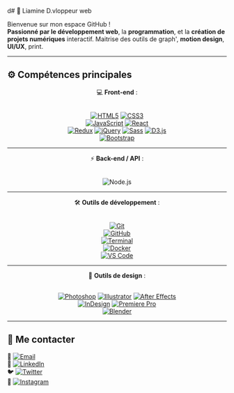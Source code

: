 d# 📌 Liamine D.vloppeur web

Bienvenue sur mon espace GitHub !  
**Passionné par le développement web**, la **programmation**, et la **création de projets numériques** interactif.
Maitrise des outils de graph', **motion design**, **UI/UX**, print.

---

## ⚙️ Compétences principales

<div align="center">💻 <strong>Front-end</strong> :<br><br>
 
[![HTML5](https://img.shields.io/badge/HTML5-E34F26?style=for-the-badge&logo=html5&logoColor=white)](https://developer.mozilla.org/fr/docs/Web/HTML) [![CSS3](https://img.shields.io/badge/CSS3-1572B6?style=for-the-badge&logo=css3&logoColor=white)](https://developer.mozilla.org/fr/docs/Web/CSS)  
[![JavaScript](https://img.shields.io/badge/JavaScript-F7DF1E?style=for-the-badge&logo=javascript&logoColor=black)](https://developer.mozilla.org/fr/docs/Web/JavaScript) [![React](https://img.shields.io/badge/React-61DAFB?style=for-the-badge&logo=react&logoColor=black)](https://reactjs.org/)  
[![Redux](https://img.shields.io/badge/Redux-764ABC?style=for-the-badge&logo=redux&logoColor=white)](https://redux.js.org/) [![jQuery](https://img.shields.io/badge/jQuery-0769AD?style=for-the-badge&logo=jquery&logoColor=white)](https://jquery.com/) [![Sass](https://img.shields.io/badge/Sass-CC6699?style=for-the-badge&logo=sass&logoColor=white)](https://sass-lang.com/) [![D3.js](https://img.shields.io/badge/D3.js-F9A03C?style=for-the-badge&logo=d3.js&logoColor=white)](https://d3js.org/) <br>
[![Bootstrap](https://img.shields.io/badge/Bootstrap-7952B3?style=for-the-badge&logo=bootstrap&logoColor=white)](https://getbootstrap.com/)
</div>

---

 <div align="center">⚡ <strong>Back-end / API</strong> :<br><br>
  
   ![Node.js](https://img.shields.io/badge/Node.js-339933?style=for-the-badge&logo=node.js&logoColor=white)
 </div>
 
---

<div align="center">🛠️ <strong>Outils de développement</strong> :<br><br>

[![Git](https://img.shields.io/badge/Git-F05032?style=for-the-badge&logo=git&logoColor=white)](https://git-scm.com/)  
[![GitHub](https://img.shields.io/badge/GitHub-181717?style=for-the-badge&logo=github&logoColor=white)](https://github.com/)  
[![Terminal](https://img.shields.io/badge/Terminal-000000?style=for-the-badge&logo=gnubash&logoColor=white)](https://www.gnu.org/software/bash/)  
[![Docker](https://img.shields.io/badge/Docker-2496ED?style=for-the-badge&logo=docker&logoColor=white)](https://www.docker.com/)  
[![VS Code](https://img.shields.io/badge/VS%20Code-007ACC?style=for-the-badge&logo=visual-studio-code&logoColor=white)](https://code.visualstudio.com/)

</div>

---

<div align="center"> 🎨 <strong>Outils de design</strong> :<br><br>
 
[![Photoshop](https://img.shields.io/badge/Photoshop-31A8FF?style=for-the-badge&logo=adobe-photoshop&logoColor=white)](https://www.adobe.com/products/photoshop.html) [![Illustrator](https://img.shields.io/badge/Illustrator-FF9A00?style=for-the-badge&logo=adobe-illustrator&logoColor=white)](https://www.adobe.com/products/illustrator.html) [![After Effects](https://img.shields.io/badge/After%20Effects-9999FF?style=for-the-badge&logo=adobe-after-effects&logoColor=white)](https://www.adobe.com/products/aftereffects.html)  
[![InDesign](https://img.shields.io/badge/InDesign-FF3366?style=for-the-badge&logo=adobe-indesign&logoColor=white)](https://www.adobe.com/products/indesign.html) [![Premiere Pro](https://img.shields.io/badge/Premiere%20Pro-9900FF?style=for-the-badge&logo=adobe-premiere-pro&logoColor=white)](https://www.adobe.com/products/premiere.html)  
[![Blender](https://img.shields.io/badge/Blender-F5792A?style=for-the-badge&logo=blender&logoColor=white)](https://www.blender.org/)

</div>


---

## 🔗 Me contacter

📧 [![Email](https://img.shields.io/badge/Email-D14836?style=for-the-badge&logo=gmail&logoColor=white)](mailto:liamine.djellali@gmail.com) <br>
💼 [![LinkedIn](https://img.shields.io/badge/LinkedIn-0077B5?style=for-the-badge&logo=linkedin&logoColor=white)](https://linkedin.com/in/liamine-djellali-346588204)  
🐦 [![Twitter](https://img.shields.io/badge/Twitter-1DA1F2?style=for-the-badge&logo=twitter&logoColor=white)](https://twitter.com/Liam_D_Signer)  
📸 [![Instagram](https://img.shields.io/badge/Instagram-E4405F?style=for-the-badge&logo=instagram&logoColor=white)](https://instagram.com/liam_d_signer)  

